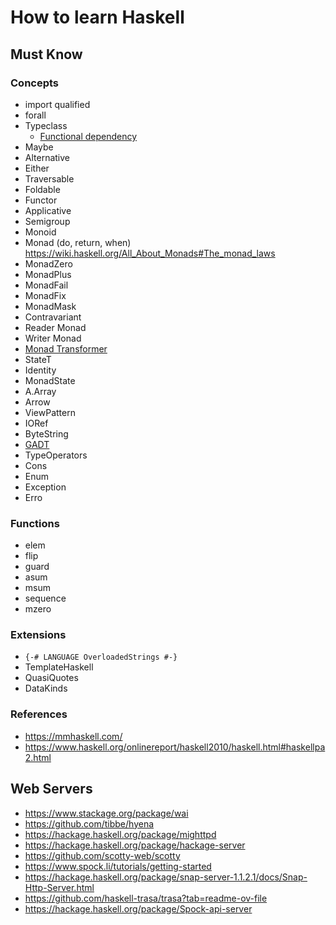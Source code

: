 # How to learn Haskell


## Must Know

### Concepts

- import qualified
- forall
- Typeclass
  - [Functional dependency](https://wiki.haskell.org/Functional_dependencies)
- Maybe 
- Alternative
- Either
- Traversable
- Foldable
- Functor
- Applicative
- Semigroup
- Monoid
- Monad (do, return, when) https://wiki.haskell.org/All_About_Monads#The_monad_laws
- MonadZero
- MonadPlus
- MonadFail
- MonadFix
- MonadMask
- Contravariant
- Reader Monad
- Writer Monad
- [Monad Transformer](https://en.wikibooks.org/wiki/Haskell/Monad_transformers)
- StateT
- Identity
- MonadState
- A.Array
- Arrow
- ViewPattern
- IORef
- ByteString
- [GADT](https://wiki.haskell.org/GADTs_for_dummies)
- TypeOperators
- Cons
- Enum
- Exception 
- Erro

### Functions

- elem
- flip
- guard
- asum
- msum
- sequence
- mzero

### Extensions

- `{-# LANGUAGE OverloadedStrings #-}`
- TemplateHaskell
- QuasiQuotes
- DataKinds

### References

- https://mmhaskell.com/
- https://www.haskell.org/onlinereport/haskell2010/haskell.html#haskellpa2.html


## Web Servers

- https://www.stackage.org/package/wai
- https://github.com/tibbe/hyena
- https://hackage.haskell.org/package/mighttpd
- https://hackage.haskell.org/package/hackage-server
- https://github.com/scotty-web/scotty
- https://www.spock.li/tutorials/getting-started
- https://hackage.haskell.org/package/snap-server-1.1.2.1/docs/Snap-Http-Server.html
- https://github.com/haskell-trasa/trasa?tab=readme-ov-file
- https://hackage.haskell.org/package/Spock-api-server
